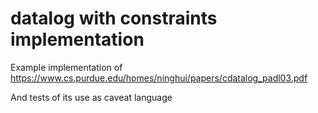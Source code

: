 # datalog with constraints implementation

Example implementation of https://www.cs.purdue.edu/homes/ninghui/papers/cdatalog_padl03.pdf

And tests of its use as caveat language
